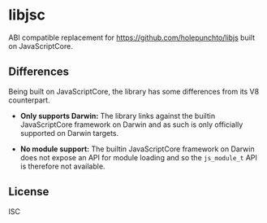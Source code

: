 # libjsc

ABI compatible replacement for https://github.com/holepunchto/libjs built on JavaScriptCore.

## Differences

Being built on JavaScriptCore, the library has some differences from its V8 counterpart.

- **Only supports Darwin:** The library links against the builtin JavaScriptCore framework on Darwin and as such is only officially supported on Darwin targets.

- **No module support:** The builtin JavaScriptCore framework on Darwin does not expose an API for module loading and so the `js_module_t` API is therefore not available.

## License

ISC

